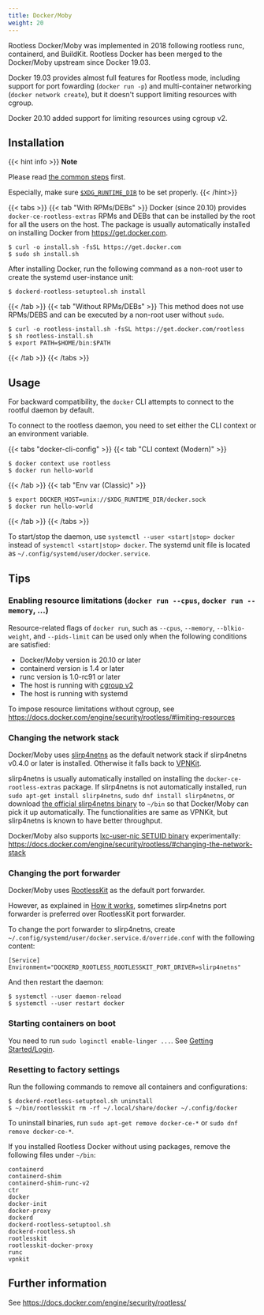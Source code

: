 ```yaml
---
title: Docker/Moby
weight: 20
---
```


Rootless Docker/Moby was implemented in 2018 following rootless runc, containerd, and BuildKit.
Rootless Docker has been merged to the Docker/Moby upstream since Docker 19.03.

Docker 19.03 provides almost full features for Rootless mode, including support
for port fowarding (`docker run -p`) and multi-container networking (`docker network create`),
but it doesn't support limiting resources with cgroup.

Docker 20.10 added support for limiting resources using cgroup v2.

## Installation

{{< hint info >}}
**Note**

Please read [the common steps](../common) first.

Especially, make sure [`$XDG_RUNTIME_DIR`](../common/login/) to be set properly.
{{< /hint>}}



{{< tabs >}}
{{< tab "With RPMs/DEBs" >}}
Docker (since 20.10) provides `docker-ce-rootless-extras` RPMs and DEBs that can be installed by the root for all the users on the host.
The package is usually automatically installed on installing Docker from <https://get.docker.com>.

```console
$ curl -o install.sh -fsSL https://get.docker.com
$ sudo sh install.sh
```

After installing Docker, run the following command as a non-root user to create the systemd user-instance unit:

```console
$ dockerd-rootless-setuptool.sh install
```

{{< /tab >}}
{{< tab "Without RPMs/DEBs" >}}
This method does not use RPMs/DEBS and can be executed by a non-root user without `sudo`.

```console
$ curl -o rootless-install.sh -fsSL https://get.docker.com/rootless
$ sh rootless-install.sh
$ export PATH=$HOME/bin:$PATH
```
{{< /tab >}}
{{< /tabs >}}


## Usage

For backward compatibility, the `docker` CLI attempts to connect to the rootful daemon by default.

To connect to the rootless daemon, you need to set either the CLI context or an environment variable.

{{< tabs "docker-cli-config" >}}
{{< tab "CLI context (Modern)" >}}
```console
$ docker context use rootless
$ docker run hello-world
```
{{< /tab >}}
{{< tab "Env var (Classic)" >}}
```console
$ export DOCKER_HOST=unix://$XDG_RUNTIME_DIR/docker.sock
$ docker run hello-world
```
{{< /tab >}}
{{< /tabs >}}


To start/stop the daemon, use `systemctl --user <start|stop> docker` instead of `systemctl <start|stop> docker`.
The systemd unit file is located as `~/.config/systemd/user/docker.service`.

## Tips
### Enabling resource limitations (`docker run --cpus`, `docker run --memory`, ...)

Resource-related flags of `docker run`, such as `--cpus`, `--memory`, `--blkio-weight`, and `--pids-limit` can be used only when the following conditions are satisfied:
* Docker/Moby version is 20.10 or later
* containerd version is 1.4 or later
* runc version is 1.0-rc91 or later
* The host is running with [cgroup v2](/getting-started/common/cgroup2)
* The host is running with systemd

To impose resource limitations without cgroup, see https://docs.docker.com/engine/security/rootless/#limiting-resources

### Changing the network stack
Docker/Moby uses [slirp4netns](/glossary#slirp4netns) as the default network stack if slirp4netns v0.4.0 or later is installed.
Otherwise it falls back to [VPNKit](/glossary#vpnkit).

slirp4netns is usually automatically installed on installing the `docker-ce-rootless-extras` package.
If slirp4netns is not automatically installed, run `sudo apt-get install slirp4netns`, `sudo dnf install slirp4netns`, or download [the official slirp4netns binary](https://github.com/rootless-containers/slirp4netns)
to `~/bin` so that Docker/Moby can pick it up automatically. The functionalities are same as VPNKit, but slirp4netns is known to have better throughput.

Docker/Moby also supports [lxc-user-nic SETUID binary](/glossary#lxc-user-nic) experimentally: https://docs.docker.com/engine/security/rootless/#changing-the-network-stack

### Changing the port forwarder

Docker/Moby uses [RootlessKit](/glossary#rootlesskit) as the default port forwarder.

However, as explained in [How it works](/how-it-works/netns/incoming/), sometimes
slirp4netns port forwarder is preferred over RootlessKit port forwarder.

To change the port forwarder to slirp4netns, create `~/.config/systemd/user/docker.service.d/override.conf` with the following content:

```
[Service]
Environment="DOCKERD_ROOTLESS_ROOTLESSKIT_PORT_DRIVER=slirp4netns"
```

And then restart the daemon:

```console
$ systemctl --user daemon-reload 
$ systemctl --user restart docker
```

### Starting containers on boot

You need to run `sudo loginctl enable-linger ...`. See [Getting Started/Login](/getting-started/common/login/).

### Resetting to factory settings

Run the following commands to remove all containers and configurations:
```console
$ dockerd-rootless-setuptool.sh uninstall
$ ~/bin/rootlesskit rm -rf ~/.local/share/docker ~/.config/docker
```

To uninstall binaries, run `sudo apt-get remove docker-ce-*`
or `sudo dnf remove docker-ce-*`.

If you installed Rootless Docker without using packages,
remove the following files under `~/bin`:
```
containerd
containerd-shim
containerd-shim-runc-v2
ctr
docker
docker-init
docker-proxy
dockerd
dockerd-rootless-setuptool.sh
dockerd-rootless.sh
rootlesskit
rootlesskit-docker-proxy
runc
vpnkit
```

## Further information
See https://docs.docker.com/engine/security/rootless/
